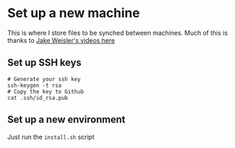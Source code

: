 # Set up a new machine

This is where I store files to be synched between machines.
Much of this is thanks to [Jake Weisler's videos here](https://www.youtube.com/watch?v=70YMTHAZyy4&list=PL1C97G3GhlHdANMFUIXTcFr14R7b7EBj9&pp=iAQB)

## Set up SSH keys

```
# Generate your ssh key
ssh-keygen -t rsa
# Copy the key to Github
cat .ssh/id_rsa.pub
```

## Set up a new environment

Just run the `install.sh` script
